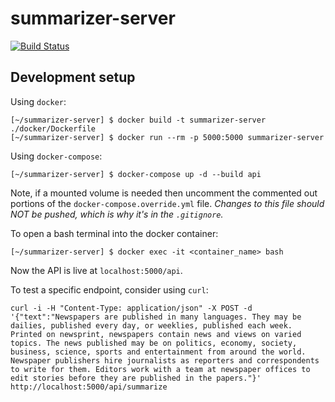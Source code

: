 # summarizer-server

[![Build Status](https://travis-ci.com/jent-ly/summarizer-server.svg?branch=master)](https://travis-ci.com/jent-ly/summarizer-server)

## Development setup

Using `docker`:
```shell
[~/summarizer-server] $ docker build -t summarizer-server ./docker/Dockerfile
[~/summarizer-server] $ docker run --rm -p 5000:5000 summarizer-server
```

Using `docker-compose`:
```shell
[~/summarizer-server] $ docker-compose up -d --build api
```

Note, if a mounted volume is needed then uncomment the commented out portions of the `docker-compose.override.yml` file. *Changes to this file should NOT be pushed, which is why it's in the `.gitignore`.*

To open a bash terminal into the docker container:
```shell
[~/summarizer-server] $ docker exec -it <container_name> bash
```

Now the API is live at `localhost:5000/api`.

To test a specific endpoint, consider using `curl`:
```shell
curl -i -H "Content-Type: application/json" -X POST -d '{"text":"Newspapers are published in many languages. They may be dailies, published every day, or weeklies, published each week. Printed on newsprint, newspapers contain news and views on varied topics. The news published may be on politics, economy, society, business, science, sports and entertainment from around the world. Newspaper publishers hire journalists as reporters and correspondents to write for them. Editors work with a team at newspaper offices to edit stories before they are published in the papers."}' http://localhost:5000/api/summarize
```
